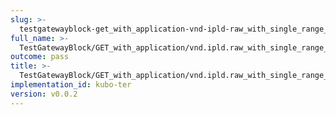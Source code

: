 ```yaml
---
slug: >-
  testgatewayblock-get_with_application-vnd-ipld-raw_with_single_range_request_includes_correct_bytes
full_name: >-
  TestGatewayBlock/GET_with_application/vnd.ipld.raw_with_single_range_request_includes_correct_bytes
outcome: pass
title: >-
  TestGatewayBlock/GET_with_application/vnd.ipld.raw_with_single_range_request_includes_correct_bytes
implementation_id: kubo-ter
version: v0.0.2
---
```


